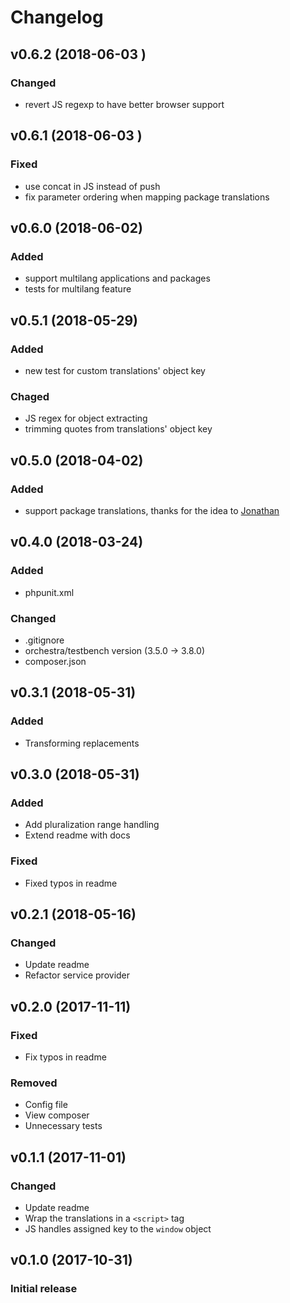 # Changelog

## v0.6.2 (2018-06-03 )
### Changed
- revert JS regexp to have better browser support

## v0.6.1 (2018-06-03 )
### Fixed
- use concat in JS instead of push
- fix parameter ordering when mapping package translations

## v0.6.0 (2018-06-02)
### Added
- support multilang applications and packages
- tests for multilang feature

## v0.5.1 (2018-05-29)
### Added
- new test for custom translations' object key
### Chaged
- JS regex for object extracting
- trimming quotes from translations' object key

## v0.5.0 (2018-04-02)
### Added
- support package translations, thanks for the idea to [Jonathan](https://github.com/sardoj)

## v0.4.0 (2018-03-24)
### Added
- phpunit.xml
### Changed
- .gitignore
- orchestra/testbench version (3.5.0 -> 3.8.0)
- composer.json

## v0.3.1 (2018-05-31)
### Added
- Transforming replacements

## v0.3.0 (2018-05-31)
### Added
- Add pluralization range handling
- Extend readme with docs
### Fixed
- Fixed typos in readme

## v0.2.1 (2018-05-16)
### Changed
- Update readme
- Refactor service provider

## v0.2.0 (2017-11-11)
### Fixed
- Fix typos in readme
### Removed
- Config file
- View composer
- Unnecessary tests

## v0.1.1 (2017-11-01)
### Changed
- Update readme
- Wrap the translations in a `<script>` tag
- JS handles assigned key to the `window` object

## v0.1.0 (2017-10-31)
### Initial release
